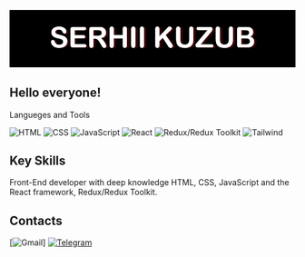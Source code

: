 [![Header](https://github.com/SnarlSkv/snarlskv/blob/main/assets/serhiikuzub.png)](https://github.com/SnarlSkv)

## Hello everyone! 

Langueges and Tools

![HTML](https://img.shields.io/badge/-Html-090909?style=for-the-badge&logo=html5)
![CSS](https://img.shields.io/badge/-Css-090909?style=for-the-badge&logo=css3)
![JavaScript](https://img.shields.io/badge/-JavaScript-090909?style=for-the-badge&logo=javascript)
![React](https://img.shields.io/badge/-React-090909?style=for-the-badge&logo=react)
![Redux/Redux Toolkit](https://img.shields.io/badge/-React-090909?style=for-the-badge&logo=redux)
![Tailwind](https://img.shields.io/badge/-Tailwind-090909?style=for-the-badge&logo=tailwindcss)

## Key Skills
Front-End developer with deep knowledge HTML, CSS, 
JavaScript and the React framework, Redux/Redux Toolkit.

## Contacts
[![Gmail](https://img.shields.io/badge/-Gmail-090909?style=for-the-badge&logo=gmail&logoColor=27A0D9&link=serhiikuzub%40gmail.com)]
[![Telegram](https://img.shields.io/badge/-Telegram-090909?style=for-the-badge&logo=telegram&logoColor=27A0D9)](https://t.me/serhiikuzub)
